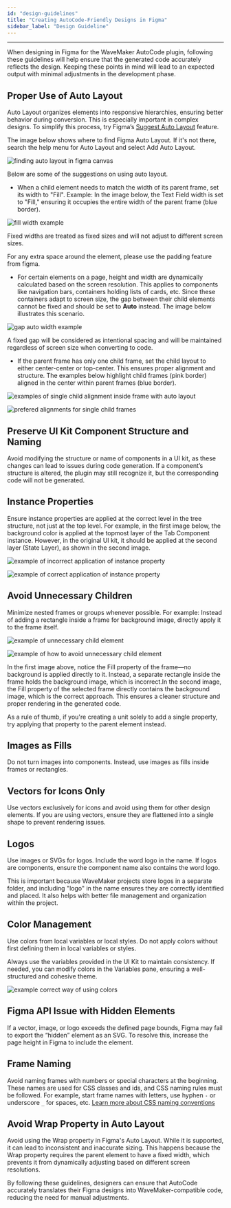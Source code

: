 ```yaml
---
id: "design-guidelines"
title: "Creating AutoCode-Friendly Designs in Figma"
sidebar_label: "Design Guideline"
---
```

---

When designing in Figma for the WaveMaker AutoCode plugin, following these guidelines will help ensure that the generated code accurately reflects the design. Keeping these points in mind will lead to an expected output with minimal adjustments in the development phase.

## Proper Use of Auto Layout

Auto Layout organizes elements into responsive hierarchies, ensuring better behavior during conversion. This is especially important in complex designs. To simplify this process, try Figma’s [Suggest Auto Layout](https://help.figma.com/hc/en-us/articles/5731482952599-Add-auto-layout-to-a-design#suggest) feature.

The image below shows where to find Figma Auto Layout. If it's not there, search the   help menu for Auto Layout and select Add Auto Layout.

![finding auto layout in figma canvas](/learn/assets/autocode/find_autolayout.png)

Below are some of the suggestions on using auto layout.

* When a child element needs to match the width of its parent frame, set its width to "Fill". Example: In the image below, the Text Field width is set to "Fill," ensuring it occupies the entire width of the parent frame (blue border). 

![fill width example](/learn/assets/autocode/form_fill_width.png)

 Fixed widths are treated as fixed sizes and will not adjust to different screen sizes.

 For any extra space around the element, please use the padding feature from figma.


* For certain elements on a page, height and width are dynamically calculated based on the screen resolution. This applies to components like navigation bars, containers holding lists of cards, etc. Since these containers adapt to screen size, the gap between their child elements cannot be fixed and should be set to **Auto** instead. The image below illustrates this scenario.

![gap auto width example](/learn/assets/autocode/auto_exmpl.png)

 A fixed gap will be considered as intentional spacing and will be maintained regardless of screen size when converting to code.

* If the parent frame has only one child frame, set the child layout to either center-center or top-center. This ensures proper alignment and structure. The examples below highlight child frames (pink border) aligned in the center within parent frames (blue border).

![examples of single child alignment inside frame with auto layout](/learn/assets/autocode/one_child.png)

![prefered alignments for single child frames](/learn/assets/autocode/alignment_center_top.png)

## Preserve UI Kit Component Structure and Naming

Avoid modifying the structure or name of components in a UI kit, as these changes can lead to issues during code generation. If a component’s structure is altered, the plugin may still recognize it, but the corresponding code will not be generated.


## Instance Properties

Ensure instance properties are applied at the correct level in the tree structure, not just at the top level. 
For example, in the first image below, the background color is applied at the topmost layer of the Tab Component instance. However, in the original UI kit, it should be applied at the second layer (State Layer), as shown in the second image.

![example of incorrect application of instance property](/learn/assets/autocode/properties_wrong_border.png)

![example of correct application of instance property](/learn/assets/autocode/properties_right_border.png)

## Avoid Unnecessary Children
Minimize nested frames or groups whenever possible. For example: Instead of adding a rectangle inside a frame for background image, directly apply it to the frame itself. 

![example of unnecessary child element](/learn/assets/autocode/nested_child_wrong.png)

![example of how to avoid unnecessary child element](/learn/assets/autocode/nested_child_right.png)

In the first image above, notice the Fill property of the frame—no background is applied directly to it. Instead, a separate rectangle inside the frame holds the background image, which is incorrect.In the second image, the Fill property of the selected frame directly contains the background image, which is the correct approach. This ensures a cleaner structure and proper rendering in the generated code.

As a rule of thumb, if you're creating a unit solely to add a single property, try applying that property to the parent element instead.

## Images as Fills

Do not turn images into components. Instead, use images as fills inside frames or rectangles.

## Vectors for Icons Only

Use vectors exclusively for icons and avoid using them for other design elements. If you are using vectors, ensure they are flattened into a single shape to prevent rendering issues.

## Logos

Use images or SVGs for logos. Include the word logo in the name. If logos are components, ensure the component name also contains the word logo.

This is important because WaveMaker projects store logos in a separate folder, and including "logo" in the name ensures they are correctly identified and placed. It also helps with better file management and organization within the project.

## Color Management

Use colors from local variables or local styles. Do not apply colors without first defining them in local variables or styles. 

Always use the variables provided in the UI Kit to maintain consistency. If needed, you can modify colors in the Variables pane, ensuring a well-structured and cohesive theme.


![example correct way of using colors](/learn/assets/autocode/proper_use_color.png)

## Figma API Issue with Hidden Elements

If a vector, image, or logo exceeds the defined page bounds, Figma may fail to export the “hidden” element as an SVG. To resolve this, increase the page height in Figma to include the element.

## Frame Naming

Avoid naming frames with numbers or special characters at the beginning. These names are used for CSS classes and ids, and CSS naming rules must be followed. For example, start frame names with letters, use hyphen `-` or underscore `_` for spaces, etc. [Learn more about CSS naming conventions](https://medium.com/free-code-camp/css-naming-conventions-that-will-save-you-hours-of-debugging-35cea737d849)

## Avoid Wrap Property in Auto Layout

Avoid using the Wrap property in Figma's Auto Layout. While it is supported, it can lead to inconsistent and inaccurate sizing. This happens because the Wrap property requires the parent element to have a fixed width, which prevents it from dynamically adjusting based on different screen resolutions.


By following these guidelines, designers can ensure that AutoCode accurately translates their Figma designs into WaveMaker-compatible code, reducing the need for manual adjustments.







